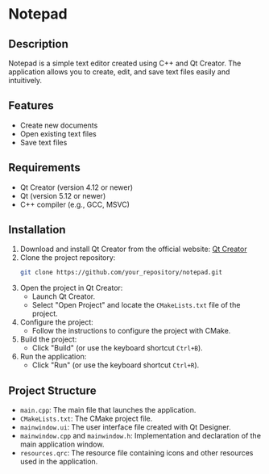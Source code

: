 # Notepad

## Description

Notepad is a simple text editor created using C++ and Qt Creator. The application allows you to create, edit, and save text files easily and intuitively.

## Features

- Create new documents
- Open existing text files
- Save text files

## Requirements

- Qt Creator (version 4.12 or newer)
- Qt (version 5.12 or newer)
- C++ compiler (e.g., GCC, MSVC)

## Installation

1. Download and install Qt Creator from the official website: [Qt Creator](https://www.qt.io/download)
2. Clone the project repository:
    ```bash
    git clone https://github.com/your_repository/notepad.git
    ```
3. Open the project in Qt Creator:
    - Launch Qt Creator.
    - Select "Open Project" and locate the `CMakeLists.txt` file of the project.
4. Configure the project:
    - Follow the instructions to configure the project with CMake.
5. Build the project:
    - Click "Build" (or use the keyboard shortcut `Ctrl+B`).
6. Run the application:
    - Click "Run" (or use the keyboard shortcut `Ctrl+R`).

## Project Structure

- `main.cpp`: The main file that launches the application.
- `CMakeLists.txt`: The CMake project file.
- `mainwindow.ui`: The user interface file created with Qt Designer.
- `mainwindow.cpp` and `mainwindow.h`: Implementation and declaration of the main application window.
- `resources.qrc`: The resource file containing icons and other resources used in the application.
